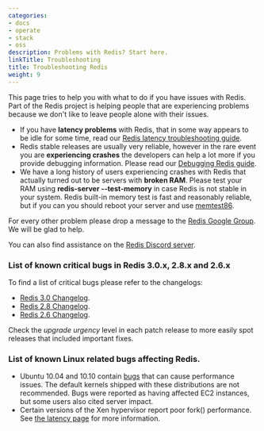 ```yaml
---
categories:
- docs
- operate
- stack
- oss
description: Problems with Redis? Start here.
linkTitle: Troubleshooting
title: Troubleshooting Redis
weight: 9
---
```


This page tries to help you with what to do if you have issues with Redis. Part of the Redis project is helping people that are experiencing problems because we don't like to leave people alone with their issues.

* If you have **latency problems** with Redis, that in some way appears to be idle for some time, read our [Redis latency troubleshooting guide](/topics/latency).
* Redis stable releases are usually very reliable, however in the rare event you are **experiencing crashes** the developers can help a lot more if you provide debugging information. Please read our [Debugging Redis guide](/topics/debugging).
* We have a long history of users experiencing crashes with Redis that actually turned out to be servers with **broken RAM**. Please test your RAM using **redis-server --test-memory** in case Redis is not stable in your system. Redis built-in memory test is fast and reasonably reliable, but if you can you should reboot your server and use [memtest86](http://memtest86.com).

For every other problem please drop a message to the [Redis Google Group](http://groups.google.com/group/redis-db). We will be glad to help.

You can also find assistance on the [Redis Discord server](https://discord.gg/redis).

### List of known critical bugs in Redis 3.0.x, 2.8.x and 2.6.x

To find a list of critical bugs please refer to the changelogs:

* [Redis 3.0 Changelog](https://raw.githubusercontent.com/redis/redis/3.0/00-RELEASENOTES).
* [Redis 2.8 Changelog](https://raw.githubusercontent.com/redis/redis/2.8/00-RELEASENOTES).
* [Redis 2.6 Changelog](https://raw.githubusercontent.com/redis/redis/2.6/00-RELEASENOTES).

Check the *upgrade urgency* level in each patch release to more easily spot
releases that included important fixes.

### List of known Linux related bugs affecting Redis.

* Ubuntu 10.04 and 10.10 contain [bugs](https://bugs.launchpad.net/ubuntu/+source/linux/+bug/666211) that can cause performance issues. The default kernels shipped with these distributions are not recommended. Bugs were reported as having affected EC2 instances, but some users also cited server impact.
* Certain versions of the Xen hypervisor report poor fork() performance. See [the latency page](/topics/latency) for more information.
